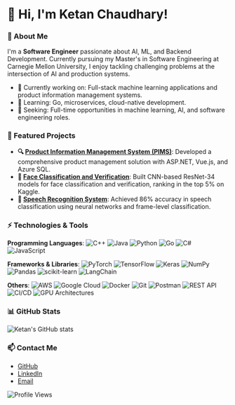 # 👋 Hi, I'm Ketan Chaudhary!

### 🚀 About Me
I'm a **Software Engineer** passionate about AI, ML, and Backend Development. Currently pursuing my Master's in Software Engineering at Carnegie Mellon University, I enjoy tackling challenging problems at the intersection of AI and production systems.

- 🔭 Currently working on: Full-stack machine learning applications and product information management systems.
- 🌱 Learning: Go, microservices, cloud-native development.
- 💼 Seeking: Full-time opportunities in machine learning, AI, and software engineering roles.

### 🌟 Featured Projects
- **🔍 [Product Information Management System (PIMS)](https://github.com/your-username/PIMS)**: Developed a comprehensive product management solution with ASP.NET, Vue.js, and Azure SQL.
- **🧠 [Face Classification and Verification](https://github.com/your-username/face-classification-verification)**: Built CNN-based ResNet-34 models for face classification and verification, ranking in the top 5% on Kaggle.
- **🎤 [Speech Recognition System](https://github.com/your-username/speech-recognition)**: Achieved 86% accuracy in speech classification using neural networks and frame-level classification.

### ⚡️ Technologies & Tools

**Programming Languages**:
![C++](https://img.shields.io/badge/-C++-00599C?style=flat&logo=c%2B%2B&logoColor=white)
![Java](https://img.shields.io/badge/-Java-007396?style=flat&logo=java)
![Python](https://img.shields.io/badge/-Python-333333?style=flat&logo=python&logoColor=FFD43B)
![Go](https://img.shields.io/badge/-Go-00ADD8?style=flat&logo=go)
![C#](https://img.shields.io/badge/-C%23-239120?style=flat&logo=c-sharp)
![JavaScript](https://img.shields.io/badge/-JavaScript-333333?style=flat&logo=javascript)

**Frameworks & Libraries**:
![PyTorch](https://img.shields.io/badge/-PyTorch-EE4C2C?style=flat&logo=pytorch&logoColor=white)
![TensorFlow](https://img.shields.io/badge/-TensorFlow-FF6F00?style=flat&logo=tensorflow)
![Keras](https://img.shields.io/badge/-Keras-D00000?style=flat&logo=keras)
![NumPy](https://img.shields.io/badge/-NumPy-013243?style=flat&logo=numpy)
![Pandas](https://img.shields.io/badge/-Pandas-150458?style=flat&logo=pandas)
![scikit-learn](https://img.shields.io/badge/-scikit--learn-F7931E?style=flat&logo=scikit-learn)
![LangChain](https://img.shields.io/badge/-LangChain-4F8DF5?style=flat&logo=langchain)

**Others**:
![AWS](https://img.shields.io/badge/-AWS-232F3E?style=flat&logo=amazon-aws)
![Google Cloud](https://img.shields.io/badge/-Google%20Cloud-4285F4?style=flat&logo=google-cloud)
![Docker](https://img.shields.io/badge/-Docker-2496ED?style=flat&logo=docker)
![Git](https://img.shields.io/badge/-Git-F05032?style=flat&logo=git)
![Postman](https://img.shields.io/badge/-Postman-FF6C37?style=flat&logo=postman)
![REST API](https://img.shields.io/badge/-REST%20API-333333?style=flat&logo=rest-api)
![CI/CD](https://img.shields.io/badge/-CI%2FCD-333333?style=flat&logo=github-actions)
![GPU Architectures](https://img.shields.io/badge/-GPU%20Architectures-FF0000?style=flat&logo=nvidia)

### 📊 GitHub Stats
![Ketan's GitHub stats](https://github-readme-stats.vercel.app/api?username=ketanML&show_icons=true&theme=midnight-purple)

### 📫 Contact Me
- [GitHub](https://github.com/ketanML) 
- [LinkedIn](https://www.linkedin.com/in/ketanc79/)
- [Email](mailto:ketanc@cs.cmu.edu)

![Profile Views](https://komarev.com/ghpvc/?username=your-username&color=brightgreen)
